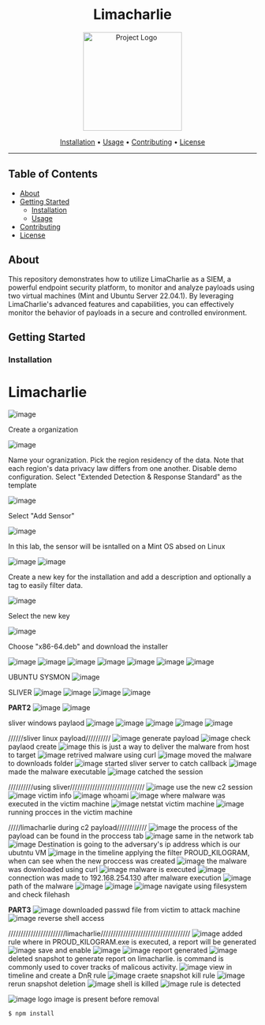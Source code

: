 <h1 align="center">Limacharlie</h1>

<p align="center">
  <img src="path/to/project-logo.png" alt="Project Logo" width="200" height="200">
</p>



<p align="center">
  <a href="#installation">Installation</a> •
  <a href="#usage">Usage</a> •
  <a href="#contributing">Contributing</a> •
  <a href="#license">License</a>
</p>

---

## Table of Contents

- [About](#About)
- [Getting Started](#getting-started)
  - [Installation](#installation)
  - [Usage](#usage)
- [Contributing](#contributing)
- [License](#license)

## About
<p>This repository demonstrates how to utilize LimaCharlie as a SIEM, a powerful endpoint security platform, to monitor and analyze payloads using two virtual machines (Mint and Ubuntu Server 22.04.1). By leveraging LimaCharlie's advanced features and capabilities, you can effectively monitor the behavior of payloads in a secure and controlled environment.</p>




## Getting Started

### Installation

<h1>Limacharlie</h1>

![image](https://github.com/Susakito/llimacharlie-lab/assets/75007981/c47bfd47-8054-4828-b9a1-f6dad420f039)
<p>Create a organization</p>

![image](https://github.com/Susakito/llimacharlie-lab/assets/75007981/6473730e-b6f0-49e5-9d61-f56e9b75f362)
<p>Name your ogranization. Pick the region residency of the data. Note that each region's data privacy law differs from one another. Disable demo configuration. Select "Extended Detection & Response Standard" as the template </p>

![image](https://github.com/Susakito/llimacharlie-lab/assets/75007981/601293f2-d7d4-4eea-87fb-0fed7d115ba1)
<p>Select "Add Sensor"</p>

![image](https://github.com/Susakito/llimacharlie-lab/assets/75007981/a1d0782a-a40f-413c-9813-a81c70d73d64)
<p>In this lab, the sensor will be isntalled on a Mint OS absed on Linux</p>

![image](https://github.com/Susakito/llimacharlie-lab/assets/75007981/4bccedc1-dacd-41ff-b2dc-9c1b1966c6c4)
![image](https://github.com/Susakito/llimacharlie-lab/assets/75007981/9ee41749-34f8-4cd4-a901-f543cbfab872)
<p>Create a new key for the installation and add a description and optionally a tag to easily filter data.</p>

![image](https://github.com/Susakito/llimacharlie-lab/assets/75007981/78a50ca3-2bca-4587-a709-6dfcb66738f0)
<p>Select the new key</p>

![image](https://github.com/Susakito/llimacharlie-lab/assets/75007981/8d3760ea-9308-4854-8fd0-575f99374ee9)
<p> Choose "x86-64.deb" and download the installer</p>

![image](https://github.com/Susakito/llimacharlie-lab/assets/75007981/6c5e7a8c-e1aa-4d86-b256-5e2ac73b6469)
![image](https://github.com/Susakito/llimacharlie-lab/assets/75007981/52597edf-b0a6-4a5d-b54c-cc4881b63ed6)
![image](https://github.com/Susakito/llimacharlie-lab/assets/75007981/074af82e-8cf3-4e8f-929b-e17d94c3e9a2)
![image](https://github.com/Susakito/llimacharlie-lab/assets/75007981/549ee802-02c9-4106-8e7e-311041d5c365)
![image](https://github.com/Susakito/llimacharlie-lab/assets/75007981/fa62c934-3a7a-471d-90ef-f0e61fcb923d)
![image](https://github.com/Susakito/llimacharlie-lab/assets/75007981/dd0e4367-8455-4528-b9c6-43cc13f0dbce)
![image](https://github.com/Susakito/llimacharlie-lab/assets/75007981/12786c30-7030-4975-a919-480dd4b7e1f3)

UBUNTU
SYSMON
![image](https://github.com/Susakito/llimacharlie-lab/assets/75007981/797e7fbf-148a-4335-8054-6e6aad35b14a)



SLIVER
![image](https://github.com/Susakito/llimacharlie-lab/assets/75007981/d7db6f66-0eb1-47a5-925a-1c1940184766)
![image](https://github.com/Susakito/llimacharlie-lab/assets/75007981/0ddc8d2b-3f7b-4bb1-9bcc-7b7f105be593)
![image](https://github.com/Susakito/llimacharlie-lab/assets/75007981/68e74834-cb8b-4706-8f86-538da6871ce0)
![image](https://github.com/Susakito/llimacharlie-lab/assets/75007981/c7a01e04-be31-4a8f-8c27-1dacfb37a17c)

************************************PART2************************************
![image](https://github.com/Susakito/llimacharlie-lab/assets/75007981/63ca67e7-782a-464f-a093-25f8775f842d)
![image](https://github.com/Susakito/llimacharlie-lab/assets/75007981/f0b43c0e-355d-4457-8a82-7dac413152ad)
</br>

sliver windows paylaod
![image](https://github.com/Susakito/llimacharlie-lab/assets/75007981/aad6a1f8-3d83-4ccb-8a82-e8db899c7a50)
![image](https://github.com/Susakito/llimacharlie-lab/assets/75007981/2e3a79ae-a4cd-4967-90d7-e56b71fda5c9)
![image](https://github.com/Susakito/llimacharlie-lab/assets/75007981/3527ce96-d2ed-4a02-93a8-d0c39cca190d)
![image](https://github.com/Susakito/llimacharlie-lab/assets/75007981/3fece686-83d3-453c-a3ca-c886ba53f6cb)
![image](https://github.com/Susakito/llimacharlie-lab/assets/75007981/bb9ad550-3e39-4757-b92d-9d12941f0e5a)
</br>

//////sliver linux payload//////////
![image](https://github.com/Susakito/llimacharlie-lab/assets/75007981/ea1e040b-bae5-4877-96de-27212b9c72da)
generate payload
![image](https://github.com/Susakito/llimacharlie-lab/assets/75007981/a901aa78-565f-45eb-9a74-e1e93ca598d7)
check paylaod create
![image](https://github.com/Susakito/llimacharlie-lab/assets/75007981/7811d6be-a32a-41dd-8c83-5823c6901423)
this is just a way to deliver the malware from host to target
![image](https://github.com/Susakito/llimacharlie-lab/assets/75007981/0e0b31da-bc8e-4b83-bfe1-70eb615c777a)
retrived malware using curl
![image](https://github.com/Susakito/llimacharlie-lab/assets/75007981/7064182c-516d-40e6-a63c-647aa5dce249)
moved the malware to downloads folder
![image](https://github.com/Susakito/llimacharlie-lab/assets/75007981/c0470c20-8ced-4456-8dd3-aba8d3715d30)
started sliver server to catch callback
![image](https://github.com/Susakito/llimacharlie-lab/assets/75007981/73dd5f1d-2158-417d-9789-9a1a91ca8d09)
made the malware executable
![image](https://github.com/Susakito/llimacharlie-lab/assets/75007981/9a7506f7-ab40-4dba-a6b3-349d550d129b)
catched the session


//////////using sliver//////////////////////////////
![image](https://github.com/Susakito/llimacharlie-lab/assets/75007981/b7ed10e0-1200-433b-abe7-a71cbffad393)
use the new c2 session
![image](https://github.com/Susakito/llimacharlie-lab/assets/75007981/1412f372-2f26-4126-8712-ada1b46a5557)
victim info
![image](https://github.com/Susakito/llimacharlie-lab/assets/75007981/1e79d1a9-08a7-4a81-a7dd-f6bcba6e42cf)
whoami
![image](https://github.com/Susakito/llimacharlie-lab/assets/75007981/d0372de8-e8f1-46cc-a43a-65531e3c87fe)
where malware was executed in the victim machine
![image](https://github.com/Susakito/llimacharlie-lab/assets/75007981/e0afd84c-a660-47c7-9335-01f7af2d79ba)
netstat victim machine
![image](https://github.com/Susakito/llimacharlie-lab/assets/75007981/7653977c-ae08-4710-abfc-e64113db71e8)
running procces in the victim machine


/////limacharlie during c2 payload////////////
![image](https://github.com/Susakito/llimacharlie-lab/assets/75007981/7bb4f6f0-df1c-4989-8194-4e3c4b12b116)
the process of the payload can be found in the proccess tab
![image](https://github.com/Susakito/llimacharlie-lab/assets/75007981/81752ffb-d782-4d6f-b464-46385cf46cf1)
same in the network tab
![image](https://github.com/Susakito/llimacharlie-lab/assets/75007981/208b584b-50c2-4f89-a36f-255e0dd29df7)
Destination is going to the adversary's ip address which is our ubutntu VM
![image](https://github.com/Susakito/llimacharlie-lab/assets/75007981/6d3e8282-72ce-4bc0-8c71-3be4e88ced0a)
in the timeline applying the filter PROUD_KILOGRAM, when can see when the new proccess was created
![image](https://github.com/Susakito/llimacharlie-lab/assets/75007981/c1686fca-3954-4d79-a1e7-559355f3d9a3)
the malware was downloaded using curl
![image](https://github.com/Susakito/llimacharlie-lab/assets/75007981/15eccf73-a182-4ab1-8552-f16b89bc2a3e)
malware is executed
![image](https://github.com/Susakito/llimacharlie-lab/assets/75007981/8563aa95-9452-432f-bb4f-94eb210e979c)
connection was made to 192.168.254.130 after malware execution
![image](https://github.com/Susakito/llimacharlie-lab/assets/75007981/3a7971af-3cf8-4fc5-9d25-846810d510af)
path of the malware
![image](https://github.com/Susakito/llimacharlie-lab/assets/75007981/c538d06f-aca8-4345-a1a8-0fd0c34359bd)
![image](https://github.com/Susakito/llimacharlie-lab/assets/75007981/31f0a2ca-854e-42e2-b333-ae7cfecfee8a)
![image](https://github.com/Susakito/llimacharlie-lab/assets/75007981/64d1321b-56f8-420f-baea-5846894366e9)
navigate using filesystem and check filehash


************************************PART3************************************
![image](https://github.com/Susakito/llimacharlie-lab/assets/75007981/33069d80-ec13-4327-b11a-563d58aac345)
downloaded passwd file from victim to attack machine
![image](https://github.com/Susakito/llimacharlie-lab/assets/75007981/3cf401b9-a83b-437d-8392-44fde9fe7803)
reverse shell access

///////////////////////limacharlie////////////////////////////////////
![image](https://github.com/Susakito/llimacharlie-lab/assets/75007981/56ae0d81-4d16-455b-bb06-186cf6465c8d)
added rule where in PROUD_KILOGRAM.exe is executed, a report will be generated
![image](https://github.com/Susakito/llimacharlie-lab/assets/75007981/b8dd8cf9-87ad-4681-b18b-dec81beb8f0f)
save and enable
![image](https://github.com/Susakito/llimacharlie-lab/assets/75007981/9f60c3d9-e56a-4bb5-a8cb-46cab4c5c9df)
![image](https://github.com/Susakito/llimacharlie-lab/assets/75007981/375d64d0-0f91-4338-ba78-43a532c2fce1)
report generated
![image](https://github.com/Susakito/llimacharlie-lab/assets/75007981/f2f4b34a-3959-42ca-9e8a-ab06c584f4d7)
deleted snapshot to generate report on limacharlie. is command is commonly used to cover tracks of malicous activity. 
![image](https://github.com/Susakito/llimacharlie-lab/assets/75007981/e1246777-a800-4222-84fe-78e05f40fa60)
view in timeline and create a DnR rule
![image](https://github.com/Susakito/llimacharlie-lab/assets/75007981/4e673004-af11-4762-b2bc-881b3ec5947c)
craete snapshot kill rule
![image](https://github.com/Susakito/llimacharlie-lab/assets/75007981/f2f4b34a-3959-42ca-9e8a-ab06c584f4d7)
rerun snapshot deletion
![image](https://github.com/Susakito/llimacharlie-lab/assets/75007981/a4cd63bc-05f9-444c-b9ec-93845ba1fe85)
shell is killed
![image](https://github.com/Susakito/llimacharlie-lab/assets/75007981/0b4ee182-87e6-4250-973b-250206688300)
rule is detected


![image](https://github.com/Susakito/llimacharlie-lab/assets/75007981/8b7072fd-ccc0-4760-883d-965b3ef81608)
logo image is present before removal




















```shell
$ npm install
